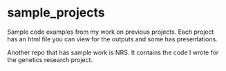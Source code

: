 # sample_projects

Sample code examples from my work on previous projects. Each project has an html file you can view for the outputs and some has presentations. 

Another repo that has sample work is NRS. It contains the code I wrote for the genetics research project. 
